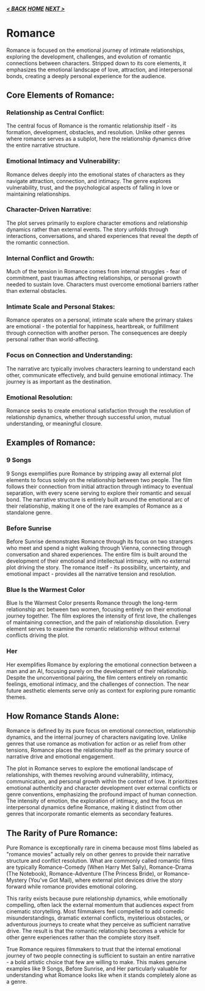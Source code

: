##### [< BACK](adventure.md) [HOME](../index.md) [NEXT >](drama.md)

# Romance

Romance is focused on the emotional journey of intimate relationships, exploring the development, challenges, and evolution of romantic connections between characters. Stripped down to its core elements, it emphasizes the emotional landscape of love, attraction, and interpersonal bonds, creating a deeply personal experience for the audience.

## Core Elements of Romance:

### Relationship as Central Conflict:

The central focus of Romance is the romantic relationship itself - its formation, development, obstacles, and resolution. Unlike other genres where romance serves as a subplot, here the relationship dynamics drive the entire narrative structure.

### Emotional Intimacy and Vulnerability:

Romance delves deeply into the emotional states of characters as they navigate attraction, connection, and intimacy. The genre explores vulnerability, trust, and the psychological aspects of falling in love or maintaining relationships.

### Character-Driven Narrative:

The plot serves primarily to explore character emotions and relationship dynamics rather than external events. The story unfolds through interactions, conversations, and shared experiences that reveal the depth of the romantic connection.

### Internal Conflict and Growth:

Much of the tension in Romance comes from internal struggles - fear of commitment, past traumas affecting relationships, or personal growth needed to sustain love. Characters must overcome emotional barriers rather than external obstacles.

### Intimate Scale and Personal Stakes:

Romance operates on a personal, intimate scale where the primary stakes are emotional - the potential for happiness, heartbreak, or fulfillment through connection with another person. The consequences are deeply personal rather than world-affecting.

### Focus on Connection and Understanding:

The narrative arc typically involves characters learning to understand each other, communicate effectively, and build genuine emotional intimacy. The journey is as important as the destination.

### Emotional Resolution:

Romance seeks to create emotional satisfaction through the resolution of relationship dynamics, whether through successful union, mutual understanding, or meaningful closure.

## Examples of Romance:

### 9 Songs

9 Songs exemplifies pure Romance by stripping away all external plot elements to focus solely on the relationship between two people. The film follows their connection from initial attraction through intimacy to eventual separation, with every scene serving to explore their romantic and sexual bond. The narrative structure is entirely built around the emotional arc of their relationship, making it one of the rare examples of Romance as a standalone genre.

### Before Sunrise

Before Sunrise demonstrates Romance through its focus on two strangers who meet and spend a night walking through Vienna, connecting through conversation and shared experiences. The entire film is built around the development of their emotional and intellectual intimacy, with no external plot driving the story. The romance itself - its possibility, uncertainty, and emotional impact - provides all the narrative tension and resolution.

### Blue Is the Warmest Color

Blue Is the Warmest Color presents Romance through the long-term relationship arc between two women, focusing entirely on their emotional journey together. The film explores the intensity of first love, the challenges of maintaining connection, and the pain of relationship dissolution. Every element serves to examine the romantic relationship without external conflicts driving the plot.

### Her

Her exemplifies Romance by exploring the emotional connection between a man and an AI, focusing purely on the development of their relationship. Despite the unconventional pairing, the film centers entirely on romantic feelings, emotional intimacy, and the challenges of connection. The near future aesthetic elements serve only as context for exploring pure romantic themes.

## How Romance Stands Alone:

Romance is defined by its pure focus on emotional connection, relationship dynamics, and the internal journey of characters navigating love. Unlike genres that use romance as motivation for action or as relief from other tensions, Romance places the relationship itself as the primary source of narrative drive and emotional engagement.

The plot in Romance serves to explore the emotional landscape of relationships, with themes revolving around vulnerability, intimacy, communication, and personal growth within the context of love. It prioritizes emotional authenticity and character development over external conflicts or genre conventions, emphasizing the profound impact of human connection. The intensity of emotion, the exploration of intimacy, and the focus on interpersonal dynamics define Romance, making it distinct from other genres that incorporate romantic elements as secondary features.

## The Rarity of Pure Romance:

Pure Romance is exceptionally rare in cinema because most films labeled as "romance movies" actually rely on other genres to provide their narrative structure and conflict resolution. What are commonly called romantic films are typically Romance-Comedy (When Harry Met Sally), Romance-Drama (The Notebook), Romance-Adventure (The Princess Bride), or Romance-Mystery (You've Got Mail), where external plot devices drive the story forward while romance provides emotional coloring.

This rarity exists because pure relationship dynamics, while emotionally compelling, often lack the external momentum that audiences expect from cinematic storytelling. Most filmmakers feel compelled to add comedic misunderstandings, dramatic external conflicts, mysterious obstacles, or adventurous journeys to create what they perceive as sufficient narrative drive. The result is that the romantic relationship becomes a vehicle for other genre experiences rather than the complete story itself.

True Romance requires filmmakers to trust that the internal emotional journey of two people connecting is sufficient to sustain an entire narrative - a bold artistic choice that few are willing to make. This makes genuine examples like 9 Songs, Before Sunrise, and Her particularly valuable for understanding what Romance looks like when it stands completely alone as a genre.
